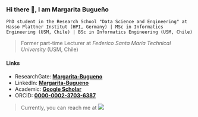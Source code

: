 ### Hi there 👋, I am Margarita Bugueño

```PhD student in the Research School "Data Science and Engineering" at Hasso Plattner Institut (HPI, Germany) | MSc in Informatics Engineering (USM, Chile) | BSc in Informatics Engineering (USM, Chile)```
> Former part-time Lecturer at *Federico Santa María Technical University* (USM, Chile) 

#### Links 

* ResearchGate: __[Margarita-Bugueno](https://www.researchgate.net/profile/Margarita-Bugueno)__
* LinkedIn: __[Margarita-Bugueno](https://www.linkedin.com/in/margarita-bugueno/)__
* Academic: __[Google Scholar](https://scholar.google.com/citations?user=7mD2fyMAAAAJ)__ 
* ORCID: __[0000-0002-3703-6387 ](https://orcid.org/0000-0002-3703-6387)__

> Currently, you can reach me at <img src="https://render.githubusercontent.com/render/math?math=\text{margarita.bugueno@usm.cl}">
